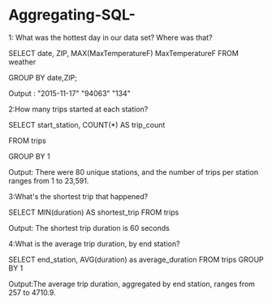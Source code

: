# Aggregating-SQL-

1: What was the hottest day in our data set? Where was that?

SELECT
    date,
	ZIP,
	MAX(MaxTemperatureF) MaxTemperatureF
FROM
    weather
	
GROUP BY date,ZIP;

Output : "2015-11-17"	"94063"	"134"

2:How many trips started at each station?

SELECT
    start_station,
    COUNT(*) AS trip_count

FROM
   trips

GROUP BY 1

Output: There were 80 unique stations, and the number of trips per station ranges from 1 to 23,591.

3:What's the shortest trip that happened?

SELECT
    MIN(duration) AS shortest_trip
FROM
    trips
    
 Output: The shortest trip duration is 60 seconds
 
 
 4:What is the average trip duration, by end station?
 
 SELECT
    end_station,
    AVG(duration) as average_duration
FROM
    trips
GROUP BY 1

Output:The average trip duration, aggregated by end station, ranges from 257 to 4710.9.
